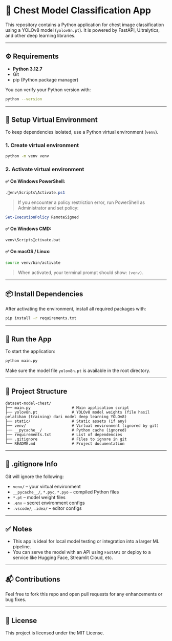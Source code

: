 # 🧠 Chest Model Classification App

This repository contains a Python application for chest image classification using a YOLOv8 model (`yolov8n.pt`). It is powered by FastAPI, Ultralytics, and other deep learning libraries.

---

## ⚙️ Requirements

- **Python 3.12.7**
- Git
- pip (Python package manager)

You can verify your Python version with:

```bash
python --version
```

---

## 🐍 Setup Virtual Environment

To keep dependencies isolated, use a Python virtual environment (`venv`).

### 1. Create virtual environment

```bash
python -m venv venv
```

### 2. Activate virtual environment

#### ✅ On **Windows PowerShell**:

```powershell
.env\Scripts\Activate.ps1
```

> If you encounter a policy restriction error, run PowerShell as Administrator and set policy:

```powershell
Set-ExecutionPolicy RemoteSigned
```

#### ✅ On **Windows CMD**:

```cmd
venv\Scriptsctivate.bat
```

#### ✅ On **macOS / Linux**:

```bash
source venv/bin/activate
```

> When activated, your terminal prompt should show: `(venv)`.

---

## 📦 Install Dependencies

After activating the environment, install all required packages with:

```bash
pip install -r requirements.txt
```

---

## 🚀 Run the App

To start the application:

```bash
python main.py
```

Make sure the model file `yolov8n.pt` is available in the root directory.

---

## 📁 Project Structure

```
dataset-model-chest/
├── main.py                  # Main application script
├── yolov8n.pt               # YOLOv8 model weights (file hasil pelatihan (training) dari model deep learning YOLOv8)
├── static/                  # Static assets (if any)
├── venv/                    # Virtual environment (ignored by git)
├── __pycache__/             # Python cache (ignored)
├── requirements.txt         # List of dependencies
├── .gitignore               # Files to ignore in git
└── README.md                # Project documentation
```

---

## 🛑 .gitignore Info

Git will ignore the following:

- `venv/` – your virtual environment
- `__pycache__/`, `*.pyc`, `*.pyo` – compiled Python files
- `*.pt` – model weight files
- `.env` – secret environment configs
- `.vscode/`, `.idea/` – editor configs

---

## ✅ Notes

- This app is ideal for local model testing or integration into a larger ML pipeline.
- You can serve the model with an API using `FastAPI` or deploy to a service like Hugging Face, Streamlit Cloud, etc.

---

## 📬 Contributions

Feel free to fork this repo and open pull requests for any enhancements or bug fixes.

---

## 📜 License

This project is licensed under the MIT License.